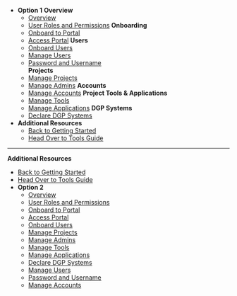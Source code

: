 - **Option 1**
**Overview**
  - [Overview](ship-hats-portal-overview)
  - [User Roles and Permissions](user-roles-and-permissions)
**Onboarding**  
  - [Onboard to Portal](onboarding-to-portal)
  - [Access Portal](access-ship-hats-portal)
**Users**
  - [Onboard Users](onboarding-users)
  - [Manage Users](manage-users)
  - [Password and Username](password-and-username)  
**Projects**
  - [Manage Projects](manage-projects)
  - [Manage Admins](manage-admins)
**Accounts**  
  - [Manage Accounts](manage-account)
**Project Tools & Applications**
  - [Manage Tools](manage-tools)
  - [Manage Applications](manage-applications)
**DGP Systems**
  - [Declare DGP Systems](declare-dgp-systems)  
- **Additional Resources**
  - [Back to Getting Started](https://docs.developer.tech.gov.sg/docs/ship-hats-getting-started-guide/#/) 
  - [Head Over to Tools Guide](https://docs.developer.tech.gov.sg/docs/ship-hats-tools-guide/#/tools-overview) 
&nbsp;

---
**Additional Resources**
  - [Back to Getting Started](https://docs.developer.tech.gov.sg/docs/ship-hats-getting-started-guide/#/) 
  - [Head Over to Tools Guide](https://docs.developer.tech.gov.sg/docs/ship-hats-tools-guide/#/tools-overview) 
- **Option 2**
  - [Overview](ship-hats-portal-overview)
  - [User Roles and Permissions](user-roles-and-permissions)
  - [Onboard to Portal](onboarding-to-portal)
  - [Access Portal](access-ship-hats-portal)
  - [Onboard Users](onboarding-users)
  - [Manage Projects](manage-projects)
  - [Manage Admins](manage-admins)
  - [Manage Tools](manage-tools)
  - [Manage Applications](manage-applications)
  - [Declare DGP Systems](declare-dgp-systems) 
  - [Manage Users](manage-users)
  - [Password and Username](password-and-username)      
  - [Manage Accounts](manage-account)

  
   
